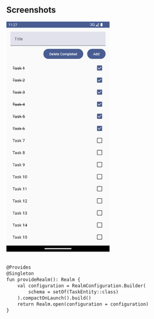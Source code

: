 ## Screenshots

<img src="screenshots/img_1.png" height="600"/>

##

```
@Provides
@Singleton
fun provideRealm(): Realm {
    val configuration = RealmConfiguration.Builder(
        schema = setOf(TaskEntity::class)
    ).compactOnLaunch().build()
    return Realm.open(configuration = configuration)
}
```
